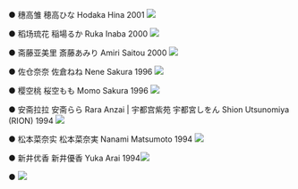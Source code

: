 ● 穗高雏 穂高ひな Hodaka Hina 2001 ![](./model_pic/HodakaHina.jpg)

● 稻场琉花 稲場るか Ruka Inaba 2000 ![](./model_pic/RukaInaba.jpg)

● 斋藤亚美里 斎藤あみり Amiri Saitou 2000 ![](./model_pic/AmiriSaito.jpg)

● 佐仓奈奈 佐倉ねね Nene Sakura 1996 ![](./model_pic/NeneSakura.jpg)

● 樱空桃 桜空もも Momo Sakura 1996 ![](./model_pic/MomoSakura.jpeg)

● 安斋拉拉 安斋らら Rara Anzai | 宇都宫紫苑 宇都宮しをん Shion Utsunomiya (RION) 1994 ![](./model_pic/RION.jpg)

● 松本菜奈实 松本菜奈実 Nanami Matsumoto 1994 ![](./model_pic/NanamiMatsumoto.jpg)

● 新井优香 新井優香 Yuka Arai 1994![](./model_pic/YukaArai.jpg) 

● ![](./model_pic/.jpg) 